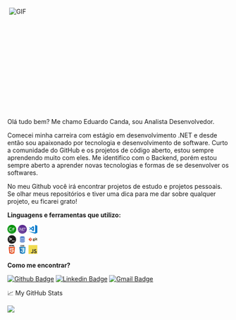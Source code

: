 <br />
<img align="right" alt="GIF" src="https://github.com/abhisheknaiidu/abhisheknaiidu/blob/master/code.gif?raw=true" width="500" height="250" />

Olá tudo bem? Me chamo Eduardo Canda, sou Analista Desenvolvedor.

Comecei minha carreira com estágio em desenvolvimento .NET e desde então sou apaixonado por tecnologia e desenvolvimento de software. Curto a comunidade do GitHub e os projetos de código aberto, estou sempre aprendendo muito com eles. Me identifico com o Backend, porém estou sempre aberto a aprender novas tecnologias e formas de se desenvolver os softwares.

No meu Github você irá encontrar projetos de estudo e projetos pessoais. Se olhar meus repositórios e tiver uma dica para me dar sobre qualquer projeto, eu ficarei grato!
 
**Linguagens e ferramentas que utilizo:**  

<code><img height="20" src="https://raw.githubusercontent.com/github/explore/80688e429a7d4ef2fca1e82350fe8e3517d3494d/topics/csharp/csharp.png"></code>
<code><img height="20" src="https://raw.githubusercontent.com/github/explore/80688e429a7d4ef2fca1e82350fe8e3517d3494d/topics/dotnet/dotnet.png"></code>
<code><img height="20" src="https://raw.githubusercontent.com/github/explore/80688e429a7d4ef2fca1e82350fe8e3517d3494d/topics/visual-studio-code/visual-studio-code.png"></code>
<br />
<code><img height="20" src="https://raw.githubusercontent.com/github/explore/80688e429a7d4ef2fca1e82350fe8e3517d3494d/topics/terminal/terminal.png"></code>
<code><img height="20" src="https://raw.githubusercontent.com/github/explore/80688e429a7d4ef2fca1e82350fe8e3517d3494d/topics/sql/sql.png"></code>
<code><img height="20" src="https://raw.githubusercontent.com/github/explore/80688e429a7d4ef2fca1e82350fe8e3517d3494d/topics/git/git.png"></code>
<br />
<code><img height="20" src="https://raw.githubusercontent.com/github/explore/80688e429a7d4ef2fca1e82350fe8e3517d3494d/topics/html/html.png"></code>
<code><img height="20" src="https://raw.githubusercontent.com/github/explore/80688e429a7d4ef2fca1e82350fe8e3517d3494d/topics/css/css.png"></code>
<code><img height="20" src="https://raw.githubusercontent.com/github/explore/80688e429a7d4ef2fca1e82350fe8e3517d3494d/topics/javascript/javascript.png"></code>

**Como me encontrar?**

[![Github Badge](https://img.shields.io/badge/-Github-000?style=flat-square&logo=Github&logoColor=white&link=https://https://github.com/EduardoCanda)](https://github.com/EduardoCanda)
    [![Linkedin Badge](https://img.shields.io/badge/-LinkedIn-blue?style=flat-square&logo=Linkedin&logoColor=white&link=https://www.linkedin.com/in/eduardo-canda-97041515b/)](www.linkedin.com/in/eduardo-canda-97041515b/)
    [![Gmail Badge](https://img.shields.io/badge/-Gmail-c14438?style=flat-square&logo=Gmail&logoColor=white&link=mailto:eduardocandac@gmail.com)](mailto:eduardocandac@gmail.com)


📈 My GitHub Stats
<p align="center">
  <a href="https://github.com/anuraghazra/github-readme-stats">
    <img
      align="left"
      height="165"
      src="https://github-readme-stats.vercel.app/api?username=EduardoCanda&count_private=true&show_icons=true&custom_title=Github%20Status&hide=issues&theme=radical"
      src="[![Readme Card](https://github-readme-stats.vercel.app/api/pin/?username=EduardoCanda&repo=github-readme-stats)](https://github.com/EduardoCanda/github-readme-stats)"
    />
  </a>
</p>
